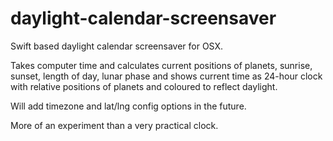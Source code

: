 # daylight-calendar-screensaver
Swift based daylight calendar screensaver for OSX.

Takes computer time and calculates current positions of planets, sunrise, sunset, length of day, lunar phase and shows current time as 24-hour clock with relative positions of planets and coloured to reflect daylight.

Will add timezone and lat/lng config options in the future.

More of an experiment than a very practical clock.
